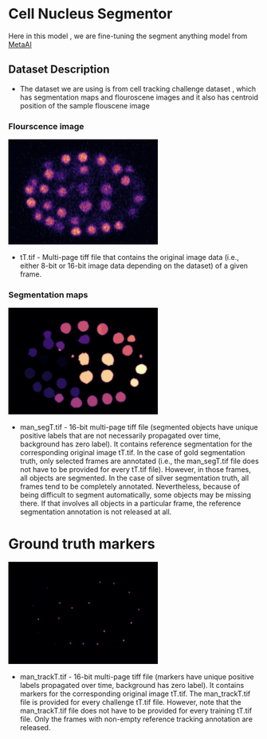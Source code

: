 # Cell Nucleus Segmentor 

Here in this model , we are fine-tuning the segment anything model from [MetaAI](https://segment-anything.com)

## Dataset Description

*  The dataset we are using is from cell tracking challenge dataset , which has            segmentation maps and flouroscene images and it also has centroid position of the 
sample flouscene image 
### Flourscence image 
<img src="/assets/cellsegmentor_sam/Screenshot 2023-06-06 at 12.09.19 AM.png" width=300/>

* tT.tif - Multi-page tiff file that contains the original image data (i.e., either 8-bit or 16-bit image data depending on the dataset) of a given frame.

### Segmentation maps

<img src="/assets/cellsegmentor_sam/Screenshot 2023-06-06 at 10.14.11 AM.png" width=300/>

* man_segT.tif - 16-bit multi-page tiff file (segmented objects have unique positive labels that are not necessarily propagated over time, background has zero label). It contains reference segmentation for the corresponding original image tT.tif. In the case of gold segmentation truth, only selected frames are annotated (i.e., the man_segT.tif file does not have to be provided for every tT.tif file). However, in those frames, all objects are segmented. In the case of silver segmentation truth, all frames tend to be completely annotated. Nevertheless, because of being difficult to segment automatically, some objects may be missing there. If that involves all objects in a particular frame, the reference segmentation annotation is not released at all.

# Ground truth markers

<img src="/assets/cellsegmentor_sam/Screenshot 2023-06-06 at 10.16.12 AM.png" width=300/>

* man_trackT.tif - 16-bit multi-page tiff file (markers have unique positive labels propagated over time, background has zero label). It contains markers for the corresponding original image tT.tif. The man_trackT.tif file is provided for every challenge tT.tif file. However, note that the man_trackT.tif file does not have to be provided for every training tT.tif file. Only the frames with non-empty reference tracking annotation are released.



